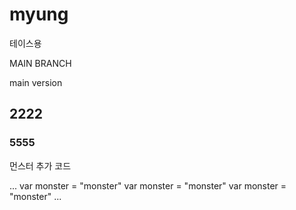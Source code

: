 # myung
테이스용

MAIN BRANCH

main version

## 2222

### 5555

먼스터 추가 코드

...
var monster = "monster"
var monster = "monster"
var monster = "monster"
...
